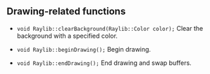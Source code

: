 ## Drawing-related functions

- `void Raylib::clearBackground(Raylib::Color color);`
  Clear the background with a specified color.

- `void Raylib::beginDrawing();`
  Begin drawing.

- `void Raylib::endDrawing();`
  End drawing and swap buffers.
